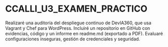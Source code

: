 # CCALLI_U3_EXAMEN_PRACTICO
Realizaré una auditoría del despliegue continuo de DevIA360, que usa Vagrant y Chef para WordPress. Incluiré un repositorio en GitHub con evidencias, código y un informe en readme.md (exportado a PDF). Evaluaré configuraciones inseguras, gestión de credenciales y seguridad.
